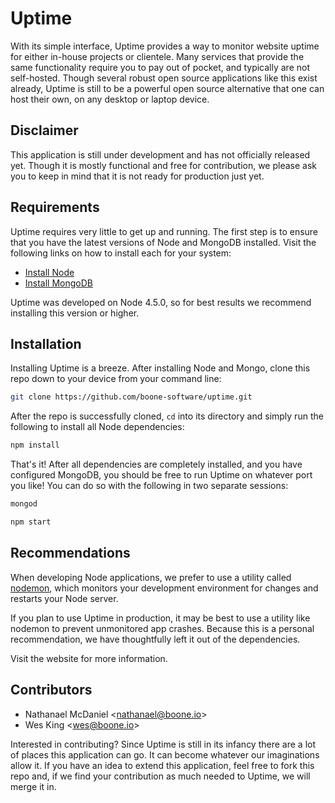 # Uptime

With its simple interface, Uptime provides a way to monitor website uptime for either in-house projects or clientele. Many services that provide the same functionality require you to pay out of pocket, and typically are not self-hosted. Though several robust open source applications like this exist already, Uptime is still to be a powerful open source alternative that one can host their own, on any desktop or laptop device.

## Disclaimer

This application is still under development and has not officially released yet. Though it is mostly functional and free for contribution, we please ask you to keep in mind that it is not ready for production just yet.

## Requirements

Uptime requires very little to get up and running. The first step is to ensure that you have the latest versions of Node and MongoDB installed. Visit the following links on how to install each for your system:

- [Install Node](https://nodejs.org/en)
- [Install MongoDB](https://docs.mongodb.com/manual/installation)

Uptime was developed on Node 4.5.0, so for best results we recommend installing this version or higher.

## Installation

Installing Uptime is a breeze. After installing Node and Mongo, clone this repo down to your device from your command line:

```bash
git clone https://github.com/boone-software/uptime.git
```

After the repo is successfully cloned, `cd` into its directory and simply run the following to install all Node dependencies:

```bash
npm install
```

That's it! After all dependencies are completely installed, and you have configured MongoDB, you should be free to run Uptime on whatever port you like! You can do so with the following in two separate sessions:

```bash
mongod
```

```bash
npm start
```

## Recommendations

When developing Node applications, we prefer to use a utility called [nodemon](http://nodemon.io/), which monitors your development environment for changes and restarts your Node server.

If you plan to use Uptime in production, it may be best to use a utility like nodemon to prevent unmonitored app crashes. Because this is a personal recommendation, we have thoughtfully left it out of the dependencies.

Visit the website for more information.

## Contributors

- Nathanael McDaniel &lt;[nathanael@boone.io](mailto:nathanael@boone.io)&gt;
- Wes King &lt;[wes@boone.io](mailto:wes@boone.io)&gt;

Interested in contributing? Since Uptime is still in its infancy there are a lot of places this application can go. It can become whatever our imaginations allow it. If you have an idea to extend this application, feel free to fork this repo and, if we find your contribution as much needed to Uptime, we will merge it in.
